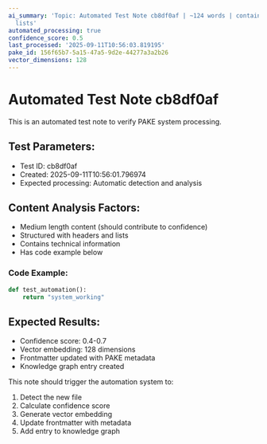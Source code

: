 ```yaml
---
ai_summary: 'Topic: Automated Test Note cb8df0af | ~124 words | contains code | includes
  lists'
automated_processing: true
confidence_score: 0.5
last_processed: '2025-09-11T10:56:03.819195'
pake_id: 156f65b7-5a15-47a5-9d2e-44277a3a2b26
vector_dimensions: 128
---
```


# Automated Test Note cb8df0af

This is an automated test note to verify PAKE system processing.

## Test Parameters:
- Test ID: cb8df0af
- Created: 2025-09-11T10:56:01.796974
- Expected processing: Automatic detection and analysis

## Content Analysis Factors:
- Medium length content (should contribute to confidence)
- Structured with headers and lists
- Contains technical information
- Has code example below

### Code Example:
```python
def test_automation():
    return "system_working"
```

## Expected Results:
- Confidence score: 0.4-0.7
- Vector embedding: 128 dimensions
- Frontmatter updated with PAKE metadata
- Knowledge graph entry created

This note should trigger the automation system to:
1. Detect the new file
2. Calculate confidence score
3. Generate vector embedding  
4. Update frontmatter with metadata
5. Add entry to knowledge graph